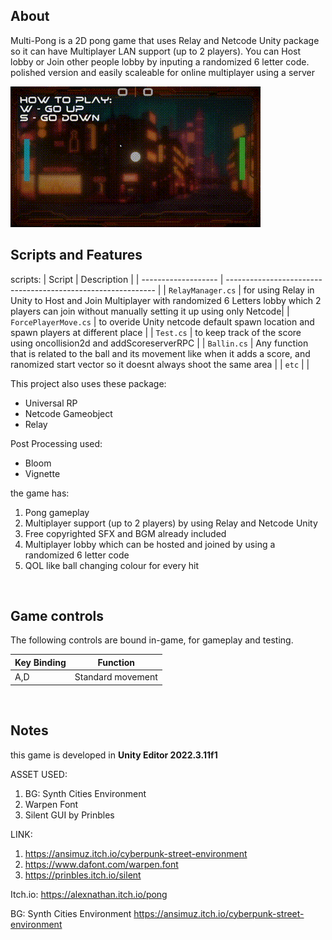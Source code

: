 ## About
Multi-Pong is a 2D pong game that uses Relay and Netcode Unity package so it can have Multiplayer LAN support (up to 2 players). You can Host lobby or Join other people lobby by inputing a randomized 6 letter code. polished version and easily scaleable for online multiplayer using a server

<tbody>
    <tr>
      <td><img src="https://github.com/Alexander-NL/PONG.final/blob/main/NewPong.gif"/></td>
    </tr>
<br>

## Scripts and Features
scripts:
|  Script       | Description                                                  |
| ------------------- | ------------------------------------------------------------ |
| `RelayManager.cs` | for using Relay in Unity to Host and Join Multiplayer with randomized 6 Letters lobby which 2 players can join without manually setting it up using only Netcode|
| `ForcePlayerMove.cs` | to overide Unity netcode default spawn location and spawn players at different place |
| `Test.cs` | to keep track of the score using oncollision2d and addScoreserverRPC |
| `Ballin.cs` | Any function that is related to the ball and its movement like when it adds a score, and ranomized start vector so it doesnt always shoot the same area |
| `etc`  | |

This project also uses these package:
- Universal RP
- Netcode Gameobject
- Relay
  
Post Processing used:
- Bloom
- Vignette

the game has:
1. Pong gameplay
2. Multiplayer support (up to 2 players) by using Relay and Netcode Unity
3. Free copyrighted SFX and BGM already included
4. Multiplayer lobby which can be hosted and joined by using a randomized 6 letter code
5. QOL like ball changing colour for every hit

<br>

## Game controls
The following controls are bound in-game, for gameplay and testing.

| Key Binding       | Function          |
| ----------------- | ----------------- |
| A,D           | Standard movement |

<br>

## Notes
this game is developed in **Unity Editor 2022.3.11f1**

ASSET USED:
1. BG: Synth Cities Environment
2. Warpen Font
3. Silent GUI by Prinbles

LINK:
1. https://ansimuz.itch.io/cyberpunk-street-environment
2. https://www.dafont.com/warpen.font
3. https://prinbles.itch.io/silent

Itch.io:
https://alexnathan.itch.io/pong

BG: Synth Cities Environment
https://ansimuz.itch.io/cyberpunk-street-environment
